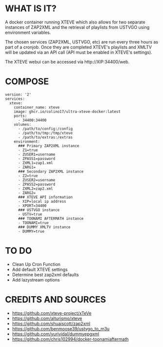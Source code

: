 # WHAT IS IT?

A docker container running XTEVE which also allows for two separate instances of ZAP2XML and the retrieval of playlists from USTVGO using environment variables.

The chosen services (ZAP2XML, USTVGO, etc) are run every three hours as part of a cronjob. Once they are completed XTEVE's playlists and XMLTV will be updated via an API call (API must be enabled in XTEVE's settings).

The XTEVE webui can be accessed via http://XIP:34400/web.

# COMPOSE

```
version: '2'
services:
  xteve:
    container_name: xteve
    image: ghcr.io/colino17/ultra-xteve-docker:latest
    ports:
      - 34400:34400
    volumes:
      - /path/to/config:/config
      - /path/to/tmp:/tmp/xteve
      - /path/to/extras:/extras
    environment:
      ### Primary ZAP2XML instance
      - Z1=true
      - ZUSER1=username
      - ZPASS1=password
      - ZXML1=zap1.xml
      - ZARG1=
      ### Secondary ZAP2XML instance
      - Z2=true
      - ZUSER2=username
      - ZPASS2=password
      - ZXML2=zap2.xml
      - ZARG2=
      ### XTEVE API information
      - XIP=local ip address
      - XPORT=34400
      ### USTVGO instance
      - USTV=true
      ### TOONAMI AFTERMATH instance
      - TOONAMI=true
      ### DUMMY XMLTV instance
      - DUMMY=true
```

# TO DO

- Clean Up Cron Function
- Add default XTEVE settings
- Determine best zap2xml defaults
- Add lazystream options

# CREDITS AND SOURCES

- https://github.com/xteve-project/xTeVe
- https://github.com/alturismo/xteve
- https://github.com/shuaiscott/zap2xml
- https://github.com/benmoose39/ustvgo_to_m3u
- https://github.com/yurividal/dummyepgxml
- https://github.com/chris102994/docker-toonamiaftermath
